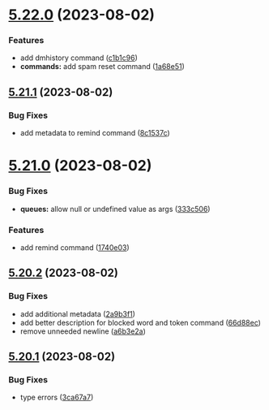 # [5.22.0](https://github.com/onesoft-sudo/sudobot/compare/v5.21.1...v5.22.0) (2023-08-02)


### Features

* add dmhistory command ([c1b1c96](https://github.com/onesoft-sudo/sudobot/commit/c1b1c96525d024a59d60026499a264c7674c10aa))
* **commands:** add spam reset command ([1a68e51](https://github.com/onesoft-sudo/sudobot/commit/1a68e5146750ee43534cda920d62a706bb151bed))



## [5.21.1](https://github.com/onesoft-sudo/sudobot/compare/v5.21.0...v5.21.1) (2023-08-02)


### Bug Fixes

* add metadata to remind command ([8c1537c](https://github.com/onesoft-sudo/sudobot/commit/8c1537c27cfe69e75b20eac61bc1a5940754d825))



# [5.21.0](https://github.com/onesoft-sudo/sudobot/compare/v5.20.2...v5.21.0) (2023-08-02)


### Bug Fixes

* **queues:** allow null or undefined value as args ([333c506](https://github.com/onesoft-sudo/sudobot/commit/333c5067d5cab46b81dd77ebd6db726575e2111e))


### Features

* add remind command ([1740e03](https://github.com/onesoft-sudo/sudobot/commit/1740e03f2eb4b34161efeeb0e5693b7a6510e384))



## [5.20.2](https://github.com/onesoft-sudo/sudobot/compare/v5.20.1...v5.20.2) (2023-08-02)


### Bug Fixes

* add additional metadata ([2a9b3f1](https://github.com/onesoft-sudo/sudobot/commit/2a9b3f1146f56bd17a81d585f2639e857459edcc))
* add better description for blocked word and token command ([66d88ec](https://github.com/onesoft-sudo/sudobot/commit/66d88ecc2949350a6e157b528b23266812a6ef3f))
* remove unneeded newline ([a6b3e2a](https://github.com/onesoft-sudo/sudobot/commit/a6b3e2a4e7f37dd1b2d24f9e77116fd1af68e426))



## [5.20.1](https://github.com/onesoft-sudo/sudobot/compare/v5.20.0...v5.20.1) (2023-08-02)


### Bug Fixes

* type errors ([3ca67a7](https://github.com/onesoft-sudo/sudobot/commit/3ca67a7e9b2a07fe05dc5d9a29a655a019a80349))



